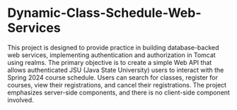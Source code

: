 # Dynamic-Class-Schedule-Web-Services

This project is designed to provide practice in building database-backed web services, implementing authentication and authorization in Tomcat using realms. The primary objective is to create a simple Web API that allows authenticated JSU (Java State University) users to interact with the Spring 2024 course schedule. Users can search for classes, register for courses, view their registrations, and cancel their registrations. The project emphasizes server-side components, and there is no client-side component involved.
